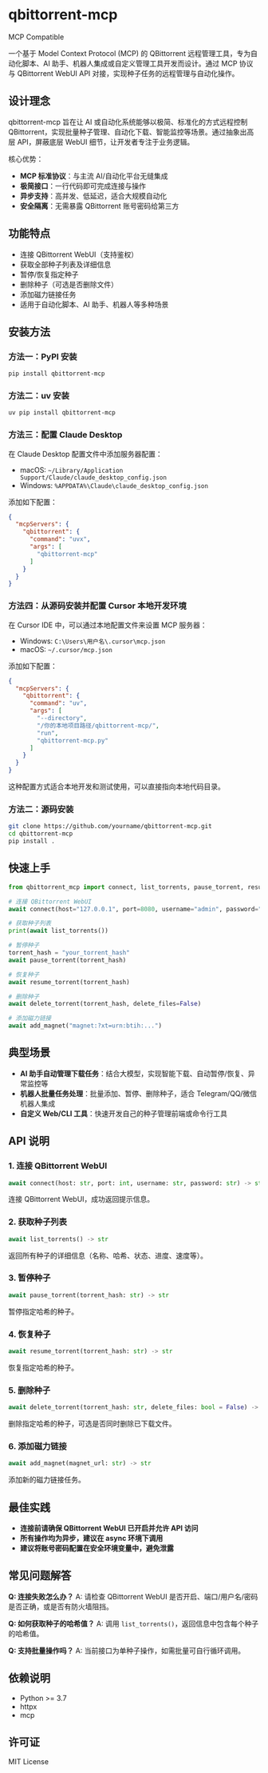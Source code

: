 # qbittorrent-mcp

MCP Compatible

一个基于 Model Context Protocol (MCP) 的 QBittorrent 远程管理工具，专为自动化脚本、AI 助手、机器人集成或自定义管理工具开发而设计。通过 MCP 协议与 QBittorrent WebUI API 对接，实现种子任务的远程管理与自动化操作。

## 设计理念

qbittorrent-mcp 旨在让 AI 或自动化系统能够以极简、标准化的方式远程控制 QBittorrent，实现批量种子管理、自动化下载、智能监控等场景。通过抽象出高层 API，屏蔽底层 WebUI 细节，让开发者专注于业务逻辑。

核心优势：
- **MCP 标准协议**：与主流 AI/自动化平台无缝集成
- **极简接口**：一行代码即可完成连接与操作
- **异步支持**：高并发、低延迟，适合大规模自动化
- **安全隔离**：无需暴露 QBittorrent 账号密码给第三方

## 功能特点

- 连接 QBittorrent WebUI（支持鉴权）
- 获取全部种子列表及详细信息
- 暂停/恢复指定种子
- 删除种子（可选是否删除文件）
- 添加磁力链接任务
- 适用于自动化脚本、AI 助手、机器人等多种场景

## 安装方法

### 方法一：PyPI 安装

```bash
pip install qbittorrent-mcp
```

### 方法二：uv 安装

```bash
uv pip install qbittorrent-mcp
```

### 方法三：配置 Claude Desktop

在 Claude Desktop 配置文件中添加服务器配置：
- macOS: `~/Library/Application Support/Claude/claude_desktop_config.json`
- Windows: `%APPDATA%\Claude\claude_desktop_config.json`

添加如下配置：
```json
{
  "mcpServers": {
    "qbittorrent": {
      "command": "uvx",
      "args": [
        "qbittorrent-mcp"
      ]
    }
  }
}
```

### 方法四：从源码安装并配置 Cursor 本地开发环境

在 Cursor IDE 中，可以通过本地配置文件来设置 MCP 服务器：
- Windows: `C:\Users\用户名\.cursor\mcp.json`
- macOS: `~/.cursor/mcp.json`

添加如下配置：
```json
{
  "mcpServers": {
    "qbittorrent": {
      "command": "uv",
      "args": [
        "--directory",
        "/你的本地项目路径/qbittorrent-mcp/",
        "run",
        "qbittorrent-mcp.py"
      ]
    }
  }
}
```

这种配置方式适合本地开发和测试使用，可以直接指向本地代码目录。

### 方法二：源码安装

```bash
git clone https://github.com/yourname/qbittorrent-mcp.git
cd qbittorrent-mcp
pip install .
```

## 快速上手

```python
from qbittorrent_mcp import connect, list_torrents, pause_torrent, resume_torrent, delete_torrent, add_magnet

# 连接 QBittorrent WebUI
await connect(host="127.0.0.1", port=8080, username="admin", password="adminadmin")

# 获取种子列表
print(await list_torrents())

# 暂停种子
torrent_hash = "your_torrent_hash"
await pause_torrent(torrent_hash)

# 恢复种子
await resume_torrent(torrent_hash)

# 删除种子
await delete_torrent(torrent_hash, delete_files=False)

# 添加磁力链接
await add_magnet("magnet:?xt=urn:btih:...")
```

## 典型场景

- **AI 助手自动管理下载任务**：结合大模型，实现智能下载、自动暂停/恢复、异常监控等
- **机器人批量任务处理**：批量添加、暂停、删除种子，适合 Telegram/QQ/微信机器人集成
- **自定义 Web/CLI 工具**：快速开发自己的种子管理前端或命令行工具

## API 说明

### 1. 连接 QBittorrent WebUI
```python
await connect(host: str, port: int, username: str, password: str) -> str
```
连接 QBittorrent WebUI，成功返回提示信息。

### 2. 获取种子列表
```python
await list_torrents() -> str
```
返回所有种子的详细信息（名称、哈希、状态、进度、速度等）。

### 3. 暂停种子
```python
await pause_torrent(torrent_hash: str) -> str
```
暂停指定哈希的种子。

### 4. 恢复种子
```python
await resume_torrent(torrent_hash: str) -> str
```
恢复指定哈希的种子。

### 5. 删除种子
```python
await delete_torrent(torrent_hash: str, delete_files: bool = False) -> str
```
删除指定哈希的种子，可选是否同时删除已下载文件。

### 6. 添加磁力链接
```python
await add_magnet(magnet_url: str) -> str
```
添加新的磁力链接任务。

## 最佳实践

- **连接前请确保 QBittorrent WebUI 已开启并允许 API 访问**
- **所有操作均为异步，建议在 async 环境下调用**
- **建议将账号密码配置在安全环境变量中，避免泄露**

## 常见问题解答

**Q: 连接失败怎么办？**
A: 请检查 QBittorrent WebUI 是否开启、端口/用户名/密码是否正确，或是否有防火墙阻挡。

**Q: 如何获取种子的哈希值？**
A: 调用 `list_torrents()`，返回信息中包含每个种子的哈希值。

**Q: 支持批量操作吗？**
A: 当前接口为单种子操作，如需批量可自行循环调用。

## 依赖说明

- Python >= 3.7
- httpx
- mcp

## 许可证

MIT License
